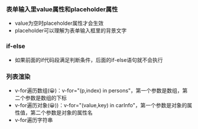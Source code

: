 ### 表单输入里value属性和placeholder属性

- value为空时placeholder属性才会生效
- placeholder可以理解为表单输入框里的背景文字

### if-else
- 如果前面的if代码段满足判断条件，后面的if-else语句就不会执行

### 列表渲染
- v-for遍历数组(😀)：v-for="(p,index) in persons"，第一个参数是数组，第二个参数是数组的下标
- v-for遍历对象(😀))：v-for="(value,key) in carInfo"，第一个参数是对象的属性值，第二个参数是对象的属性名
- v-for遍历字符串